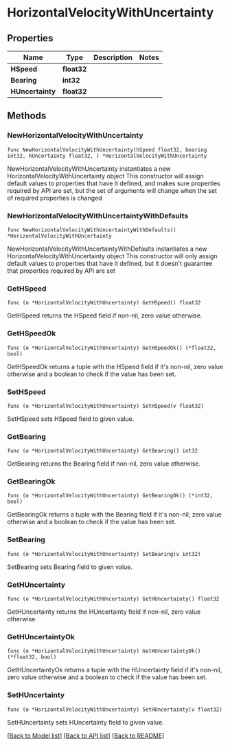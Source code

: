 # HorizontalVelocityWithUncertainty

## Properties

Name | Type | Description | Notes
------------ | ------------- | ------------- | -------------
**HSpeed** | **float32** |  | 
**Bearing** | **int32** |  | 
**HUncertainty** | **float32** |  | 

## Methods

### NewHorizontalVelocityWithUncertainty

`func NewHorizontalVelocityWithUncertainty(hSpeed float32, bearing int32, hUncertainty float32, ) *HorizontalVelocityWithUncertainty`

NewHorizontalVelocityWithUncertainty instantiates a new HorizontalVelocityWithUncertainty object
This constructor will assign default values to properties that have it defined,
and makes sure properties required by API are set, but the set of arguments
will change when the set of required properties is changed

### NewHorizontalVelocityWithUncertaintyWithDefaults

`func NewHorizontalVelocityWithUncertaintyWithDefaults() *HorizontalVelocityWithUncertainty`

NewHorizontalVelocityWithUncertaintyWithDefaults instantiates a new HorizontalVelocityWithUncertainty object
This constructor will only assign default values to properties that have it defined,
but it doesn't guarantee that properties required by API are set

### GetHSpeed

`func (o *HorizontalVelocityWithUncertainty) GetHSpeed() float32`

GetHSpeed returns the HSpeed field if non-nil, zero value otherwise.

### GetHSpeedOk

`func (o *HorizontalVelocityWithUncertainty) GetHSpeedOk() (*float32, bool)`

GetHSpeedOk returns a tuple with the HSpeed field if it's non-nil, zero value otherwise
and a boolean to check if the value has been set.

### SetHSpeed

`func (o *HorizontalVelocityWithUncertainty) SetHSpeed(v float32)`

SetHSpeed sets HSpeed field to given value.


### GetBearing

`func (o *HorizontalVelocityWithUncertainty) GetBearing() int32`

GetBearing returns the Bearing field if non-nil, zero value otherwise.

### GetBearingOk

`func (o *HorizontalVelocityWithUncertainty) GetBearingOk() (*int32, bool)`

GetBearingOk returns a tuple with the Bearing field if it's non-nil, zero value otherwise
and a boolean to check if the value has been set.

### SetBearing

`func (o *HorizontalVelocityWithUncertainty) SetBearing(v int32)`

SetBearing sets Bearing field to given value.


### GetHUncertainty

`func (o *HorizontalVelocityWithUncertainty) GetHUncertainty() float32`

GetHUncertainty returns the HUncertainty field if non-nil, zero value otherwise.

### GetHUncertaintyOk

`func (o *HorizontalVelocityWithUncertainty) GetHUncertaintyOk() (*float32, bool)`

GetHUncertaintyOk returns a tuple with the HUncertainty field if it's non-nil, zero value otherwise
and a boolean to check if the value has been set.

### SetHUncertainty

`func (o *HorizontalVelocityWithUncertainty) SetHUncertainty(v float32)`

SetHUncertainty sets HUncertainty field to given value.



[[Back to Model list]](../README.md#documentation-for-models) [[Back to API list]](../README.md#documentation-for-api-endpoints) [[Back to README]](../README.md)


